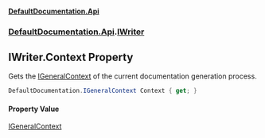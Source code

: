 #### [DefaultDocumentation.Api](index.md 'index')
### [DefaultDocumentation.Api](index.md#DefaultDocumentation.Api 'DefaultDocumentation.Api').[IWriter](IWriter.md 'DefaultDocumentation.Api.IWriter')

## IWriter.Context Property

Gets the [IGeneralContext](IGeneralContext.md 'DefaultDocumentation.IGeneralContext') of the current documentation generation process.

```csharp
DefaultDocumentation.IGeneralContext Context { get; }
```

#### Property Value
[IGeneralContext](IGeneralContext.md 'DefaultDocumentation.IGeneralContext')